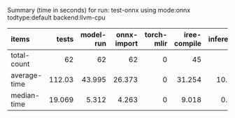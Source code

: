 Summary (time in seconds) for run: test-onnx using mode:onnx todtype:default backend:llvm-cpu

| items        |   tests |   model-run |   onnx-import |   torch-mlir |   iree-compile |   inference |
|:-------------|--------:|------------:|--------------:|-------------:|---------------:|------------:|
| total-count  |  62     |      62     |        62     |            0 |         45     |      19     |
| average-time | 112.03  |      43.995 |        26.373 |            0 |         31.254 |      10.408 |
| median-time  |  19.069 |       5.312 |         4.263 |            0 |          9.018 |       0.476 |
